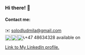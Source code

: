 ### Hi there! 👋   

#### Contact me:
:envelope: solodludmila@gmail.com  
:telephone_receiver:+47 48634328  available on 
<img src="https://upload.wikimedia.org/wikipedia/commons/1/19/WhatsApp_logo-color-vertical.svg" alt="WhatsApp icon" style="float: left;" width="20" /> <img src="http://pngimg.com/uploads/viber/viber_PNG26.png" alt="Viber icon" style="float: left;" width="20" /><img src="https://upload.wikimedia.org/wikipedia/commons/6/60/Skype_logo_%282019%E2%80%93present%29.svg" alt="Skype icon" style="float: left;" width="20" /> 

[Link to My LinkedIn profile.](https://www.linkedin.com/in/liudmyla-solod/)

<!--
<img src="https://upload.wikimedia.org/wikipedia/commons/5/5c/Telegram_Messenger.png" alt="Telegram icon" style="float: left;" width="20" />
**liudmyla-solod/liudmyla-solod** is a ✨ _special_ ✨ repository because its `README.md` (this file) appears on your GitHub profile.
Here are some ideas to get you started:
- 🔭 I’m currently working on ...
- 🌱 I’m currently learning ...
-->
